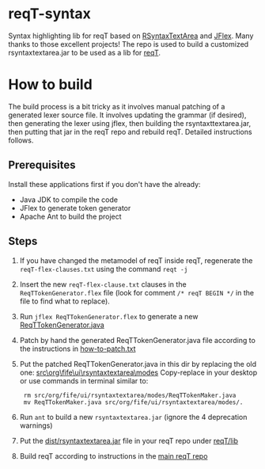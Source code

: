reqT-syntax
==============

Syntax highlighting lib for reqT based on [RSyntaxTextArea](http://fifesoft.com/rsyntaxtextarea/) and [JFlex](http://jflex.de/). Many thanks to those excellent projects!
The repo is used to build a customized rsyntaxtextarea.jar to be used as a lib for [reqT](https://github.com/reqT/reqT).


How to build
============

The build process is a bit tricky as it involves manual patching of a generated lexer source file. It involves updating the grammar (if desired), then generating the lexer using jflex, then building the rsyntaxttextarea.jar, then putting that jar in the reqT repo and rebuild reqT. Detailed instructions follows.

Prerequisites
--------------
Install these applications first if you don't have the already:
* Java JDK to compile the code
* JFlex to generate token generator
* Apache Ant to build the project


Steps
-------

1. If you have changed the metamodel of reqT inside reqT, regenerate the ```reqT-flex-clauses.txt``` using the command ```reqt -j```
2. Insert the new ```reqT-flex-clause.txt``` clauses in the ```ReqTTokenGenerator.flex``` file (look for comment ```/* reqT BEGIN */``` in the file to find what to replace).
3. Run ```jflex ReqTTokenGenerator.flex``` to generate a new [ReqTTokenGenerator.java]( https://github.com/reqT/reqT-syntax/blob/master/ReqTTokenMaker.java)
4. Patch by hand the generated ReqTTokenGenerator.java file according to the instructions in [how-to-patch.txt](https://github.com/reqT/reqT-syntax/blob/master/how-to-patch-ReqTTokenMaker.java.txt)
5. Put the patched ReqTTokenGenerator.java in this dir by replacing the old one: [src\org\fife\ui\rsyntaxtextarea\modes](https://github.com/reqT/reqT-syntax/tree/master/src/org/fife/ui/rsyntaxtextarea/modes) 
Copy-replace in your desktop or use commands in terminal similar to:

        rm src/org/fife/ui/rsyntaxtextarea/modes/ReqTTokenMaker.java
        mv ReqTTokenMaker.java src/org/fife/ui/rsyntaxtextarea/modes/.
    
6. Run ```ant``` to build a new ```rsyntaxtextarea.jar```  (ignore the 4 deprecation warnings)
7. Put the [dist/rsyntaxtextarea.jar](https://github.com/reqT/reqT-syntax/tree/master/dist) file in your reqT repo under [reqT/lib](https://github.com/reqT/reqT)
8. Build reqT according to instructions in the [main reqT repo](https://github.com/reqT/reqT) 
